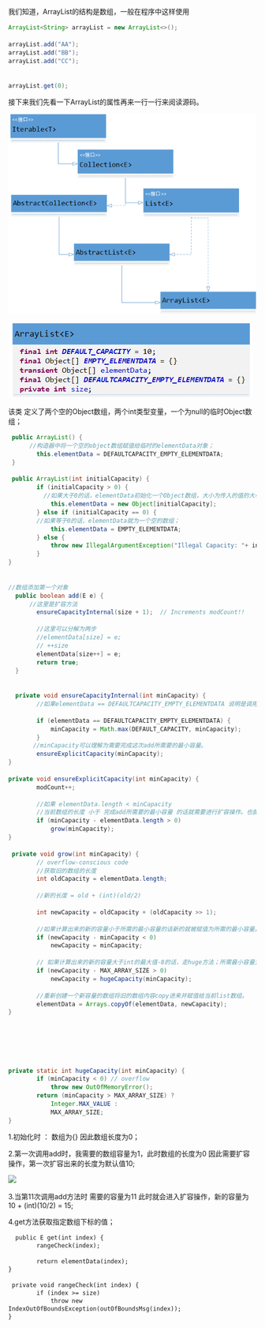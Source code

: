 我们知道，ArrayList的结构是数组，一般在程序中这样使用

```java
ArrayList<String> arrayList = new ArrayList<>();

arrayList.add("AA");
arrayList.add("BB");
arrayList.add("CC");


arrayList.get(0);
```

接下来我们先看一下ArrayList的属性再来一行一行来阅读源码。

![](/assets/qqq.png)

![](/assets/import2.png)

该类 定义了两个空的Object数组，两个int类型变量，一个为null的临时Object数组；

```java
 public ArrayList() {
      //构造器中将一个空的object数组赋值给临时的elementData对象；
        this.elementData = DEFAULTCAPACITY_EMPTY_ELEMENTDATA;
 }

 public ArrayList(int initialCapacity) {
        if (initialCapacity > 0) {
          //如果大于0的话，elementData初始化一个Object数组，大小为传入的值的大小。
            this.elementData = new Object[initialCapacity];
        } else if (initialCapacity == 0) {
        //如果等于0的话，elementData就为一个空的数组；
            this.elementData = EMPTY_ELEMENTDATA;
        } else {
            throw new IllegalArgumentException("Illegal Capacity: "+ initialCapacity);
        }
}


//数组添加第一个对象
  public boolean add(E e) {
      //这里是扩容方法
        ensureCapacityInternal(size + 1);  // Increments modCount!!

        //这里可以分解为两步
        //elementData[size] = e;
        // ++size
        elementData[size++] = e;
        return true;
  }


  private void ensureCapacityInternal(int minCapacity) {
        //如果elementData == DEFAULTCAPACITY_EMPTY_ELEMENTDATA 说明是调用的无参构造器。

        if (elementData == DEFAULTCAPACITY_EMPTY_ELEMENTDATA) {
            minCapacity = Math.max(DEFAULT_CAPACITY, minCapacity);
        }
       //minCapacity可以理解为需要完成这次add所需要的最小容量。
        ensureExplicitCapacity(minCapacity);
}

private void ensureExplicitCapacity(int minCapacity) {
        modCount++;

        //如果 elementData.length < minCapacity 
        //当前数组的长度 小于 完成add所需要的最小容量 的话就需要进行扩容操作。也就是说数组没有足够的空间来存放数据了。
        if (minCapacity - elementData.length > 0)
            grow(minCapacity);
}

 private void grow(int minCapacity) {
        // overflow-conscious code
        //获取旧的数组的长度
        int oldCapacity = elementData.length;

        //新的长度 = old + (int)(old/2)

        int newCapacity = oldCapacity + (oldCapacity >> 1);

        //如果计算出来的新的容量小于所需的最小容量的话新的就被赋值为所需的最小容量。
        if (newCapacity - minCapacity < 0)
            newCapacity = minCapacity;

        // 如果计算出来的新的容量大于int的最大值-8的话，走huge方法；所需最小容量大于int最大值-8就是int最大值，否则就是int最大值-8   
        if (newCapacity - MAX_ARRAY_SIZE > 0)
            newCapacity = hugeCapacity(minCapacity);

        //重新创建一个新容量的数组将旧的数组内容copy进来并赋值给当前list数组。
        elementData = Arrays.copyOf(elementData, newCapacity);
}






private static int hugeCapacity(int minCapacity) {
        if (minCapacity < 0) // overflow
            throw new OutOfMemoryError();
        return (minCapacity > MAX_ARRAY_SIZE) ?
            Integer.MAX_VALUE :
            MAX_ARRAY_SIZE;
}
```

1.初始化时 ： 数组为{} 因此数组长度为0；

2.第一次调用add时，我需要的数组容量为1，此时数组的长度为0 因此需要扩容操作，第一次扩容出来的长度为默认值10;

![](file:///C:\Users\hand\AppData\Roaming\Tencent\Users\1677931994\TIM\WinTemp\RichOle\C]9}D[44JW184%D%29MDB~BHW.png)

3.当第11次调用add方法时 需要的容量为11 此时就会进入扩容操作，新的容量为 10 + (int)(10/2) = 15;

4.get方法获取指定数组下标的值；
```
  public E get(int index) {
        rangeCheck(index);

        return elementData(index);
}

 private void rangeCheck(int index) {
        if (index >= size)
            throw new IndexOutOfBoundsException(outOfBoundsMsg(index));
}



```



